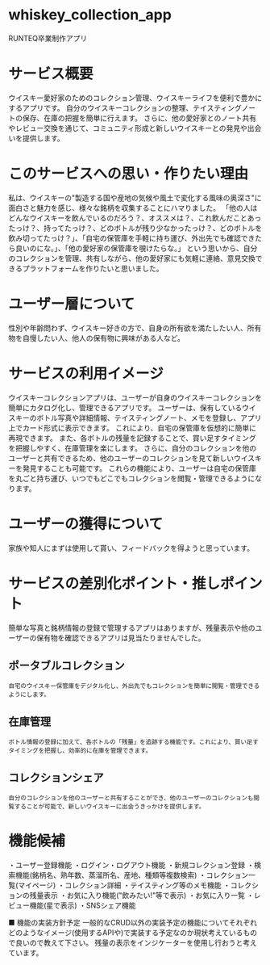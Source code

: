 # whiskey_collection_app
RUNTEQ卒業制作アプリ

# サービス概要
ウイスキー愛好家のためのコレクション管理、ウイスキーライフを便利で豊かにするアプリです。
自分のウイスキーコレクションの整理、テイスティングノートの保存、在庫の把握を簡単に行えます。
さらに、他の愛好家とのノート共有やレビュー交換を通じて、コミュニティ形成と新しいウイスキーとの発見や出会いを提供します。


# このサービスへの思い・作りたい理由
私は、ウイスキーの"製造する国や産地の気候や風土で変化する風味の奥深さ"に面白さと魅力を感じ、様々な銘柄を収集することにハマりました。
「他の人はどんなウイスキーを飲んでいるのだろう？、オススメは？、これ飲んだことあったっけ？、持ってたっけ？、どのボトルが残り少なかったっけ？、どのボトルを飲み切ってたっけ？」、「自宅の保管庫を手軽に持ち運び、外出先でも確認できたら良いのにな。」、「他の愛好家の保管庫を覗けたらな。」
という思いから、自分のコレクションを管理、共有しながら、他の愛好家にも気軽に連絡、意見交換できるプラットフォームを作りたいと思いました。


# ユーザー層について
性別や年齢問わず、ウイスキー好きの方で、自身の所有欲を満たしたい人、所有物を自慢したい人、他人の保有物に興味がある人など。


# サービスの利用イメージ
ウイスキーコレクションアプリは、ユーザーが自身のウイスキーコレクションを簡単にカタログ化し、管理できるアプリです。
ユーザーは、保有しているウイスキーのボトル写真や詳細情報、テイスティングノート、メモを登録し、アプリ上でカード形式に表示できます。
これにより、自宅の保管庫を仮想的に簡単に再現できます。
また、各ボトルの残量を記録することで、買い足すタイミングを把握しやすく、在庫管理を楽にします。
さらに、自分のコレクションを他のユーザーと共有できるため、他のユーザーのコレクションを見て新しいウイスキーを発見することも可能です。
これらの機能により、ユーザーは自宅の保管庫を丸ごと持ち運び、いつでもどこでもコレクションを閲覧・管理できるようになります。


# ユーザーの獲得について
家族や知人にまずは使用して貰い、フィードバックを得ようと思っています。

# サービスの差別化ポイント・推しポイント
簡単な写真と銘柄情報の登録で管理するアプリはありますが、残量表示や他のユーザーの保有物を確認できるアプリは見当たりませんでした。

## ポータブルコレクション
    自宅のウイスキー保管庫をデジタル化し、外出先でもコレクションを簡単に閲覧・管理できるようにします。
## 在庫管理
    ボトル情報の登録に加えて、各ボトルの「残量」を追跡する機能です。これにより、買い足すタイミングを把握し、効率的に在庫を管理できます。
## コレクションシェア
    自分のコレクションを他のユーザーと共有することができ、他のユーザーのコレクションも閲覧することが可能で、新しいウイスキーに出会うきっかけを提供します。

# 機能候補
・ユーザー登録機能
・ログイン・ログアウト機能
・新規コレクション登録
・検索機能(銘柄名、熟年数、蒸溜所名、産地、種類等複数検索)
・コレクション一覧(マイページ)
・コレクション詳細
・テイスティング等のメモ機能
・コレクションの残量表示
・お気に入り機能("飲みたい!"等で表示)
・お気に入り一覧
・レビュー機能(星で表示)
・SNSシェア機能


■ 機能の実装方針予定
一般的なCRUD以外の実装予定の機能についてそれぞれどのようなイメージ(使用するAPIや)で実装する予定なのか現状考えているもので良いので教えて下さい。
残量の表示をインジケーターを使用し行おうと考えています。